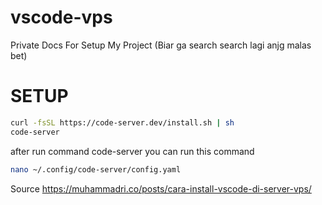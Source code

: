 # vscode-vps
Private Docs For Setup My Project (Biar ga search search lagi anjg malas bet)


# SETUP
```bash
curl -fsSL https://code-server.dev/install.sh | sh
code-server
```

after run command code-server you can run this command
```bash
nano ~/.config/code-server/config.yaml
```

Source https://muhammadri.co/posts/cara-install-vscode-di-server-vps/
